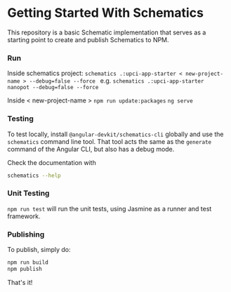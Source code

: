 # Getting Started With Schematics

This repository is a basic Schematic implementation that serves as a starting point to create and publish Schematics to NPM.

### Run
Inside schematics project: `schematics .:upci-app-starter < new-project-name > --debug=false --force `
e.g. `schematics .:upci-app-starter nanopot --debug=false --force `

Inside < new-project-name >
`npm run update:packages`
`ng serve`


### Testing

To test locally, install `@angular-devkit/schematics-cli` globally and use the `schematics` command line tool. That tool acts the same as the `generate` command of the Angular CLI, but also has a debug mode.

Check the documentation with
```bash
schematics --help
```

### Unit Testing

`npm run test` will run the unit tests, using Jasmine as a runner and test framework.

### Publishing

To publish, simply do:

```bash
npm run build
npm publish
```

That's it!
 